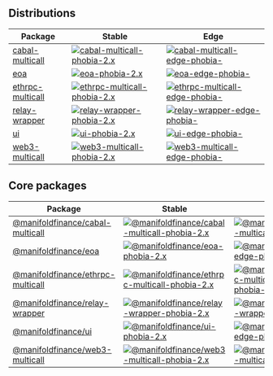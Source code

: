 
<!-- /* this page is automatically generate */ -->

## Distributions
Package|Stable|Edge
-|-|-
[cabal-multicall][cabal-multicall-href]|[![cabal-multicall-phobia-2.x][cabal-multicall-phobia-2.x]][cabal-multicall-phobia-2.x-href]|[![cabal-multicall-edge-phobia-][cabal-multicall-edge-phobia-]][cabal-multicall-edge-phobia--href]
[eoa][eoa-href]|[![eoa-phobia-2.x][eoa-phobia-2.x]][eoa-phobia-2.x-href]|[![eoa-edge-phobia-][eoa-edge-phobia-]][eoa-edge-phobia--href]
[ethrpc-multicall][ethrpc-multicall-href]|[![ethrpc-multicall-phobia-2.x][ethrpc-multicall-phobia-2.x]][ethrpc-multicall-phobia-2.x-href]|[![ethrpc-multicall-edge-phobia-][ethrpc-multicall-edge-phobia-]][ethrpc-multicall-edge-phobia--href]
[relay-wrapper][relay-wrapper-href]|[![relay-wrapper-phobia-2.x][relay-wrapper-phobia-2.x]][relay-wrapper-phobia-2.x-href]|[![relay-wrapper-edge-phobia-][relay-wrapper-edge-phobia-]][relay-wrapper-edge-phobia--href]
[ui][ui-href]|[![ui-phobia-2.x][ui-phobia-2.x]][ui-phobia-2.x-href]|[![ui-edge-phobia-][ui-edge-phobia-]][ui-edge-phobia--href]
[web3-multicall][web3-multicall-href]|[![web3-multicall-phobia-2.x][web3-multicall-phobia-2.x]][web3-multicall-phobia-2.x-href]|[![web3-multicall-edge-phobia-][web3-multicall-edge-phobia-]][web3-multicall-edge-phobia--href]


## Core packages
Package|Stable|Edge
-|-|-
[@manifoldfinance/cabal-multicall][@manifoldfinance/cabal-multicall-href]|[![@manifoldfinance/cabal-multicall-phobia-2.x][@manifoldfinance/cabal-multicall-phobia-2.x]][@manifoldfinance/cabal-multicall-phobia-2.x-href]|[![@manifoldfinance/cabal-multicall-edge-phobia-][@manifoldfinance/cabal-multicall-edge-phobia-]][@manifoldfinance/cabal-multicall-edge-phobia--href]
[@manifoldfinance/eoa][@manifoldfinance/eoa-href]|[![@manifoldfinance/eoa-phobia-2.x][@manifoldfinance/eoa-phobia-2.x]][@manifoldfinance/eoa-phobia-2.x-href]|[![@manifoldfinance/eoa-edge-phobia-][@manifoldfinance/eoa-edge-phobia-]][@manifoldfinance/eoa-edge-phobia--href]
[@manifoldfinance/ethrpc-multicall][@manifoldfinance/ethrpc-multicall-href]|[![@manifoldfinance/ethrpc-multicall-phobia-2.x][@manifoldfinance/ethrpc-multicall-phobia-2.x]][@manifoldfinance/ethrpc-multicall-phobia-2.x-href]|[![@manifoldfinance/ethrpc-multicall-edge-phobia-][@manifoldfinance/ethrpc-multicall-edge-phobia-]][@manifoldfinance/ethrpc-multicall-edge-phobia--href]
[@manifoldfinance/relay-wrapper][@manifoldfinance/relay-wrapper-href]|[![@manifoldfinance/relay-wrapper-phobia-2.x][@manifoldfinance/relay-wrapper-phobia-2.x]][@manifoldfinance/relay-wrapper-phobia-2.x-href]|[![@manifoldfinance/relay-wrapper-edge-phobia-][@manifoldfinance/relay-wrapper-edge-phobia-]][@manifoldfinance/relay-wrapper-edge-phobia--href]
[@manifoldfinance/ui][@manifoldfinance/ui-href]|[![@manifoldfinance/ui-phobia-2.x][@manifoldfinance/ui-phobia-2.x]][@manifoldfinance/ui-phobia-2.x-href]|[![@manifoldfinance/ui-edge-phobia-][@manifoldfinance/ui-edge-phobia-]][@manifoldfinance/ui-edge-phobia--href]
[@manifoldfinance/web3-multicall][@manifoldfinance/web3-multicall-href]|[![@manifoldfinance/web3-multicall-phobia-2.x][@manifoldfinance/web3-multicall-phobia-2.x]][@manifoldfinance/web3-multicall-phobia-2.x-href]|[![@manifoldfinance/web3-multicall-edge-phobia-][@manifoldfinance/web3-multicall-edge-phobia-]][@manifoldfinance/web3-multicall-edge-phobia--href]


[cabal-multicall-href]: https://www.npmjs.com/package/cabal-multicall
[cabal-multicall-phobia-2.x]: https://flat.badgen.net/packagephobia/install/cabal-multicall
[cabal-multicall-phobia-2.x-href]: https://packagephobia.now.sh/result?p=cabal-multicall
[cabal-multicall-edge-phobia-]: https://flat.badgen.net/packagephobia/install/cabal-multicall-edge
[cabal-multicall-edge-phobia--href]: https://packagephobia.now.sh/result?p=cabal-multicall-edge
[eoa-href]: https://www.npmjs.com/package/eoa
[eoa-phobia-2.x]: https://flat.badgen.net/packagephobia/install/eoa
[eoa-phobia-2.x-href]: https://packagephobia.now.sh/result?p=eoa
[eoa-edge-phobia-]: https://flat.badgen.net/packagephobia/install/eoa-edge
[eoa-edge-phobia--href]: https://packagephobia.now.sh/result?p=eoa-edge
[ethrpc-multicall-href]: https://www.npmjs.com/package/ethrpc-multicall
[ethrpc-multicall-phobia-2.x]: https://flat.badgen.net/packagephobia/install/ethrpc-multicall
[ethrpc-multicall-phobia-2.x-href]: https://packagephobia.now.sh/result?p=ethrpc-multicall
[ethrpc-multicall-edge-phobia-]: https://flat.badgen.net/packagephobia/install/ethrpc-multicall-edge
[ethrpc-multicall-edge-phobia--href]: https://packagephobia.now.sh/result?p=ethrpc-multicall-edge
[relay-wrapper-href]: https://www.npmjs.com/package/relay-wrapper
[relay-wrapper-phobia-2.x]: https://flat.badgen.net/packagephobia/install/relay-wrapper
[relay-wrapper-phobia-2.x-href]: https://packagephobia.now.sh/result?p=relay-wrapper
[relay-wrapper-edge-phobia-]: https://flat.badgen.net/packagephobia/install/relay-wrapper-edge
[relay-wrapper-edge-phobia--href]: https://packagephobia.now.sh/result?p=relay-wrapper-edge
[ui-href]: https://www.npmjs.com/package/ui
[ui-phobia-2.x]: https://flat.badgen.net/packagephobia/install/ui
[ui-phobia-2.x-href]: https://packagephobia.now.sh/result?p=ui
[ui-edge-phobia-]: https://flat.badgen.net/packagephobia/install/ui-edge
[ui-edge-phobia--href]: https://packagephobia.now.sh/result?p=ui-edge
[web3-multicall-href]: https://www.npmjs.com/package/web3-multicall
[web3-multicall-phobia-2.x]: https://flat.badgen.net/packagephobia/install/web3-multicall
[web3-multicall-phobia-2.x-href]: https://packagephobia.now.sh/result?p=web3-multicall
[web3-multicall-edge-phobia-]: https://flat.badgen.net/packagephobia/install/web3-multicall-edge
[web3-multicall-edge-phobia--href]: https://packagephobia.now.sh/result?p=web3-multicall-edge
[@manifoldfinance/.DS_Store-href]: https://www.npmjs.com/package/@manifoldfinance/.DS_Store
[@manifoldfinance/.DS_Store-phobia-2.x]: https://flat.badgen.net/packagephobia/install/@manifoldfinance/.DS_Store
[@manifoldfinance/.DS_Store-phobia-2.x-href]: https://packagephobia.now.sh/result?p=@manifoldfinance/.DS_Store
[@manifoldfinance/.DS_Store-edge-phobia-]: https://flat.badgen.net/packagephobia/install/@manifoldfinance/.DS_Store-edge
[@manifoldfinance/.DS_Store-edge-phobia--href]: https://packagephobia.now.sh/result?p=@manifoldfinance/.DS_Store-edge
[@manifoldfinance/cabal-multicall-href]: https://www.npmjs.com/package/@manifoldfinance/cabal-multicall
[@manifoldfinance/cabal-multicall-phobia-2.x]: https://flat.badgen.net/packagephobia/install/@manifoldfinance/cabal-multicall
[@manifoldfinance/cabal-multicall-phobia-2.x-href]: https://packagephobia.now.sh/result?p=@manifoldfinance/cabal-multicall
[@manifoldfinance/cabal-multicall-edge-phobia-]: https://flat.badgen.net/packagephobia/install/@manifoldfinance/cabal-multicall-edge
[@manifoldfinance/cabal-multicall-edge-phobia--href]: https://packagephobia.now.sh/result?p=@manifoldfinance/cabal-multicall-edge
[@manifoldfinance/eoa-href]: https://www.npmjs.com/package/@manifoldfinance/eoa
[@manifoldfinance/eoa-phobia-2.x]: https://flat.badgen.net/packagephobia/install/@manifoldfinance/eoa
[@manifoldfinance/eoa-phobia-2.x-href]: https://packagephobia.now.sh/result?p=@manifoldfinance/eoa
[@manifoldfinance/eoa-edge-phobia-]: https://flat.badgen.net/packagephobia/install/@manifoldfinance/eoa-edge
[@manifoldfinance/eoa-edge-phobia--href]: https://packagephobia.now.sh/result?p=@manifoldfinance/eoa-edge
[@manifoldfinance/ethrpc-multicall-href]: https://www.npmjs.com/package/@manifoldfinance/ethrpc-multicall
[@manifoldfinance/ethrpc-multicall-phobia-2.x]: https://flat.badgen.net/packagephobia/install/@manifoldfinance/ethrpc-multicall
[@manifoldfinance/ethrpc-multicall-phobia-2.x-href]: https://packagephobia.now.sh/result?p=@manifoldfinance/ethrpc-multicall
[@manifoldfinance/ethrpc-multicall-edge-phobia-]: https://flat.badgen.net/packagephobia/install/@manifoldfinance/ethrpc-multicall-edge
[@manifoldfinance/ethrpc-multicall-edge-phobia--href]: https://packagephobia.now.sh/result?p=@manifoldfinance/ethrpc-multicall-edge
[@manifoldfinance/relay-wrapper-href]: https://www.npmjs.com/package/@manifoldfinance/relay-wrapper
[@manifoldfinance/relay-wrapper-phobia-2.x]: https://flat.badgen.net/packagephobia/install/@manifoldfinance/relay-wrapper
[@manifoldfinance/relay-wrapper-phobia-2.x-href]: https://packagephobia.now.sh/result?p=@manifoldfinance/relay-wrapper
[@manifoldfinance/relay-wrapper-edge-phobia-]: https://flat.badgen.net/packagephobia/install/@manifoldfinance/relay-wrapper-edge
[@manifoldfinance/relay-wrapper-edge-phobia--href]: https://packagephobia.now.sh/result?p=@manifoldfinance/relay-wrapper-edge
[@manifoldfinance/ui-href]: https://www.npmjs.com/package/@manifoldfinance/ui
[@manifoldfinance/ui-phobia-2.x]: https://flat.badgen.net/packagephobia/install/@manifoldfinance/ui
[@manifoldfinance/ui-phobia-2.x-href]: https://packagephobia.now.sh/result?p=@manifoldfinance/ui
[@manifoldfinance/ui-edge-phobia-]: https://flat.badgen.net/packagephobia/install/@manifoldfinance/ui-edge
[@manifoldfinance/ui-edge-phobia--href]: https://packagephobia.now.sh/result?p=@manifoldfinance/ui-edge
[@manifoldfinance/web3-multicall-href]: https://www.npmjs.com/package/@manifoldfinance/web3-multicall
[@manifoldfinance/web3-multicall-phobia-2.x]: https://flat.badgen.net/packagephobia/install/@manifoldfinance/web3-multicall
[@manifoldfinance/web3-multicall-phobia-2.x-href]: https://packagephobia.now.sh/result?p=@manifoldfinance/web3-multicall
[@manifoldfinance/web3-multicall-edge-phobia-]: https://flat.badgen.net/packagephobia/install/@manifoldfinance/web3-multicall-edge
[@manifoldfinance/web3-multicall-edge-phobia--href]: https://packagephobia.now.sh/result?p=@manifoldfinance/web3-multicall-edge


